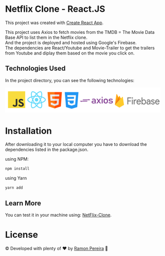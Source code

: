 # Netflix Clone - React.JS

This project was created with [Create React App](https://github.com/facebook/create-react-app).

This project uses Axios to fetch movies from the TMDB = The Movie Data Base API to list them in the Netflix clone.<br/>
And the project is deployed and hosted using Google's Firebase.<br/>
The dependencies are React/Youtube and Movie-Trailer to get the trailers from Youtube and diplay them based on the movie you click on.<br/>

## Technologies Used

In the project directory, you can see the following technologies:

<p align="center">
<img src="./assets/Netflix-Tech-Stack.png">
</p>

# Installation

After downloading it to your local computer you have to download the dependencies listed in the package.json.

using NPM:

```sh
npm install
```

using Yarn

```sh
yarn add
```

## Learn More

You can test it in your machine using: [NetFlix-Clone](https://netflix-clone-db8b5.web.app/).

# License

© Developed with plenty of &#10084; by [Ramon Pereira](https://www.linkedin.com/in/ramon-pereira88/) 🤝
